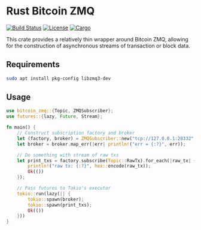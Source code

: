 # Rust Bitcoin ZMQ

[![Build Status](https://travis-ci.org/hlb8122/rust-bitcoin-zmq.svg?branch=master)](https://travis-ci.org/hlb8122/rust-bitcoin-zmq)
[![License](https://img.shields.io/badge/license-MIT-blue.svg)](LICENSE)
[![Cargo](https://img.shields.io/crates/v/bitcoin-zmq.svg)](https://crates.io/crates/bitcoin-zmq)

This crate provides a relatively thin wrapper around Bitcoin ZMQ, allowing for the construction of asynchronous streams of transaction or block data.

## Requirements

```bash
sudo apt install pkg-config libzmq3-dev
```

## Usage

```rust
use bitcoin_zmq::{Topic, ZMQSubscriber};
use futures::{lazy, Future, Stream};

fn main() {
    // Construct subscription factory and broker
    let (factory, broker) = ZMQSubscriber::new("tcp://127.0.0.1:28332", 1024);
    let broker = broker.map_err(|err| println!("err = {:?}", err));

    // Do something with stream of raw txs
    let print_txs = factory.subscribe(Topic::RawTx).for_each(|raw_tx| {
        println!("raw tx: {:?}", hex::encode(raw_tx));
        Ok(())
    });

    // Pass futures to Tokio's executor
    tokio::run(lazy(|| {
        tokio::spawn(broker);
        tokio::spawn(print_txs);
        Ok(())
    }))
}

```
